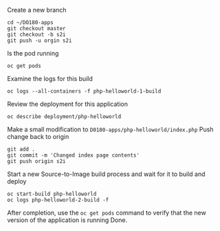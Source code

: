 
Create a new branch
```
cd ~/DO180-apps
git checkout master
git checkout -b s2i
git push -u orgin s2i
```
Is the pod running
```
oc get pods
```
Examine the logs for this build
```
oc logs --all-containers -f php-helloworld-1-build
```
Review the deployment for this application
```
oc describe deployment/php-helloworld
```
Make a small modification to `D0180-apps/php-helloworld/index.php`
Push change back to origin
```
git add .
git commit -m 'Changed index page contents'
git push origin s2i
```
Start a new Source-to-Image build process and wait for it to build and deploy
```
oc start-build php-helloworld
oc logs php-helloworld-2-build -f
```
After completion, use the `oc get pods` command to verify that the new version of the application is running
Done.
